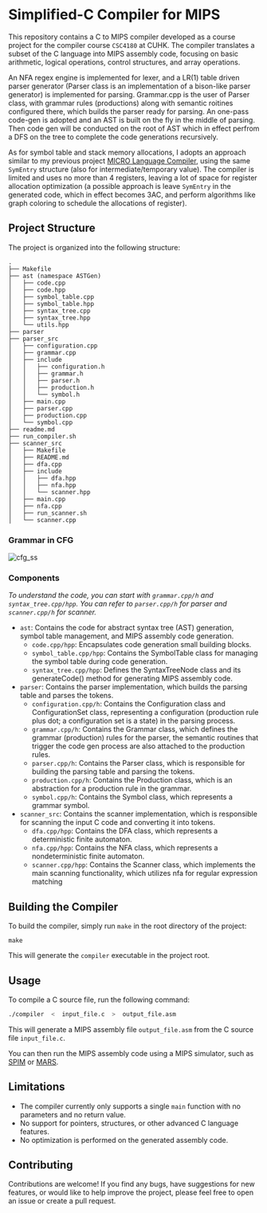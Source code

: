 # Simplified-C Compiler for MIPS

This repository contains a C to MIPS compiler developed as a course project for the compiler course `CSC4180` at CUHK. The compiler translates a subset of the C language into MIPS assembly code, focusing on basic arithmetic, logical operations, control structures, and array operations. 

An NFA regex engine is implemented for lexer, and a LR(1) table driven parser generator (Parser class is an implementation of a bison-like parser generator) is implemented for parsing. Grammar.cpp is the user of Parser class, with grammar rules (productions) along with semantic roitines configured there, which builds the parser ready for parsing. An one-pass code-gen is adopted and an AST is built on the fly in the middle of parsing. Then code gen will be conducted on the root of AST which in effect perfrom a DFS on the tree to complete the code generations recursively. 

As for symbol table and stack memory allocations, I adopts an approach similar to my previous project [MICRO Language Compiler](https://github.com/philipzhux/micro-compiler), using the same `SymEntry` structure (also for intermediate/temporary value). The compiler is limited and uses no more than 4 registers, leaving a lot of space for register allocation optimization (a possible approach is leave `SymEntry` in the generated code, which in effect becomes 3AC, and perform algorithms like graph coloring to schedule the allocations of register).

## Project Structure

The project is organized into the following structure:

```
.
├── Makefile
├── ast (namespace ASTGen)
│   ├── code.cpp
│   ├── code.hpp
│   ├── symbol_table.cpp
│   ├── symbol_table.hpp
│   ├── syntax_tree.cpp
│   ├── syntax_tree.hpp
│   └── utils.hpp
├── parser
├── parser_src
│   ├── configuration.cpp
│   ├── grammar.cpp
│   ├── include
│   │   ├── configuration.h
│   │   ├── grammar.h
│   │   ├── parser.h
│   │   ├── production.h
│   │   └── symbol.h
│   ├── main.cpp
│   ├── parser.cpp
│   ├── production.cpp
│   └── symbol.cpp
├── readme.md
├── run_compiler.sh
├── scanner_src
│   ├── Makefile
│   ├── README.md
│   ├── dfa.cpp
│   ├── include
│   │   ├── dfa.hpp
│   │   ├── nfa.hpp
│   │   └── scanner.hpp
│   ├── main.cpp
│   ├── nfa.cpp
│   ├── run_scanner.sh
│   └── scanner.cpp
```
### Grammar in CFG
![cfg_ss](https://i.imgur.com/X03xgEx.png)

### Components

*To understand the code, you can start with `grammar.cpp/h` and `syntax_tree.cpp/hpp`. You can refer to `parser.cpp/h` for parser and `scanner.cpp/h` for scanner.*

- `ast`: Contains the code for abstract syntax tree (AST) generation, symbol table management, and MIPS assembly code generation.
  - `code.cpp/hpp`: Encapsulates code generation small building blocks.
  - `symbol_table.cpp/hpp`: Contains the SymbolTable class for managing the symbol table during code generation.
  - `syntax_tree.cpp/hpp`: Defines the SyntaxTreeNode class and its generateCode() method for generating MIPS assembly code.
- `parser`: Contains the parser implementation, which builds the parsing table and parses the tokens.
  - `configuration.cpp/h`: Contains the Configuration class and ConfigurationSet class, representing a configuration (production rule plus dot; a configuration set is a state) in the parsing process.
  - `grammar.cpp/h`: Contains the Grammar class, which defines the grammar (production) rules for the parser, the semantic routines that trigger the code gen process are also attached to the production rules.
  - `parser.cpp/h`: Contains the Parser class, which is responsible for building the parsing table and parsing the tokens.
  - `production.cpp/h`: Contains the Production class, which is an abstraction for a production rule in the grammar.
  - `symbol.cpp/h`: Contains the Symbol class, which represents a grammar symbol.
- `scanner_src`: Contains the scanner implementation, which is responsible for scanning the input C code and converting it into tokens.
  - `dfa.cpp/hpp`: Contains the DFA class, which represents a deterministic finite automaton.
  - `nfa.cpp/hpp`: Contains the NFA class, which represents a nondeterministic finite automaton.
  - `scanner.cpp/hpp`: Contains the Scanner class, which implements the main scanning functionality, which utilizes nfa for regular expression matching

## Building the Compiler

To build the compiler, simply run `make` in the root directory of the project:

```
make
```

This will generate the `compiler` executable in the project root.

## Usage

To compile a C source file, run the following command:

```bash
./compiler  <  input_file.c  >  output_file.asm
```

This will generate a MIPS assembly file `output_file.asm` from the C source file `input_file.c`.

You can then run the MIPS assembly code using a MIPS simulator, such as [SPIM](http://spimsimulator.sourceforge.net/) or [MARS](http://courses.missouristate.edu/kenvollmar/mars/).

## Limitations

- The compiler currently only supports a single `main` function with no parameters and no return value.
- No support for pointers, structures, or other advanced C language features.
- No optimization is performed on the generated assembly code.

## Contributing

Contributions are welcome! If you find any bugs, have suggestions for new features, or would like to help improve the project, please feel free to open an issue or create a pull request.
